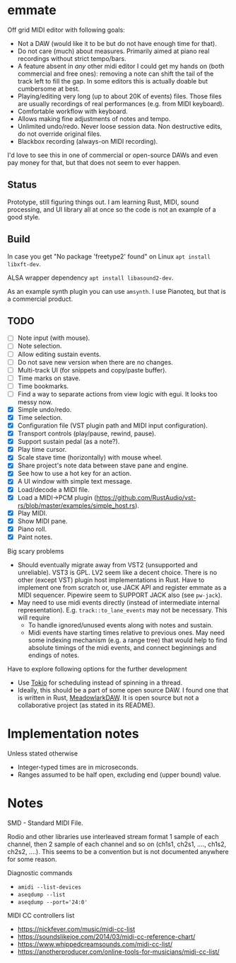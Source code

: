 # emmate

Off grid MIDI editor with following goals:

* Not a DAW (would like it to be but do not have enough time for that).
* Do not care (much) about measures. Primarily aimed at piano real recordings without strict tempo/bars.
* A feature absent in _any_ other midi editor I could get my hands on (both commercial and free ones): removing a note
  can shift the tail of the track left to fill the gap. In some editors this is actually doable but cumbersome at best.
* Playing/editing very long (up to about 20K of events) files.
  Those files are usually recordings of real performances (e.g. from MIDI keyboard).
* Comfortable workflow with keyboard.
* Allows making fine adjustments of notes and tempo.
* Unlimited undo/redo. Never loose session data. Non destructive edits, do not override original files.
* Blackbox recording (always-on MIDI recording).

I'd love to see this in one of commercial or open-source DAWs and even pay money for that, but that does not seem to
ever happen.

## Status

Prototype, still figuring things out. I am learning Rust, MIDI, sound processing, and UI library all at once
so the code is not an example of a good style.

## Build

In case you get "No package 'freetype2' found" on Linux
`apt install libxft-dev`.

ALSA wrapper dependency
`apt install libasound2-dev`.

As an example synth plugin you can use `amsynth`.
I use Pianoteq, but that is a commercial product.

## TODO

- [ ] Note input (with mouse).
- [ ] Note selection.
- [ ] Allow editing sustain events.
- [ ] Do not save new version when there are no changes.
- [ ] Multi-track UI (for snippets and copy/paste buffer).
- [ ] Time marks on stave.
- [ ] Time bookmarks.
- [ ] Find a way to separate actions from view logic with egui. It looks too messy now.   
- [x] Simple undo/redo.
- [x] Time selection.
- [x] Configuration file (VST plugin path and MIDI input configuration).
- [x] Transport controls (play/pause, rewind, pause).
- [x] Support sustain pedal (as a note?).
- [x] Play time cursor.
- [x] Scale stave time (horizontally) with mouse wheel.
- [x] Share project's note data between stave pane and engine.
- [x] See how to use a hot key for an action.
- [x] A UI window with simple text message.
- [x] Load/decode a MIDI file.
- [x] Load a MIDI->PCM plugin (https://github.com/RustAudio/vst-rs/blob/master/examples/simple_host.rs).
- [x] Play MIDI.
- [x] Show MIDI pane.
- [x] Piano roll.
- [x] Paint notes.

Big scary problems

* Should eventually migrate away from VST2 (unsupported and unreliable). VST3 is GPL. LV2 seem like a decent choice.
  There is no other (except VST) plugin host implementations in Rust. Have to implement one from scratch or,
  use JACK API and register emmate as a MIDI sequencer. Pipewire seem to SUPPORT JACK also (see `pw-jack`).
* May need to use midi events directly (instead of intermediate internal representation). E.g. 
  `track::to_lane_events` may not be necessary. This will require
    * To handle ignored/unused events along with notes and sustain.
    * Midi events have starting times relative to previous ones. May need some indexing mechanism (e.g. a range tree)
      that would help to find absolute timings of the midi events, and connect beginnings and endings of notes.

Have to explore following options for the further development

* Use [Tokio](https://github.com/tokio-rs/tokio) for scheduling instead of spinning in a thread.
* Ideally, this should be a part of some open source DAW. I found one that is written in Rust,
  [MeadowlarkDAW](https://github.com/MeadowlarkDAW/Meadowlark). It is open source but not a collaborative project (as
  stated in its README).

# Implementation notes

Unless stated otherwise

* Integer-typed times are in microseconds.
* Ranges assumed to be half open, excluding end (upper bound) value.

# Notes

SMD - Standard MIDI File.

Rodio and other libraries use interleaved stream format 1 sample of each channel, then 2 sample of each channel and so
on (ch1s1, ch2s1, ...., ch1s2, ch2s2, ....). This seems to be a convention but is not documented anywhere for some
reason.

Diagnostic commands

* `amidi --list-devices`
* `aseqdump --list`
* `aseqdump --port='24:0'`

MIDI CC controllers list

* https://nickfever.com/music/midi-cc-list
* https://soundslikejoe.com/2014/03/midi-cc-reference-chart/
* https://www.whippedcreamsounds.com/midi-cc-list/
* https://anotherproducer.com/online-tools-for-musicians/midi-cc-list/

